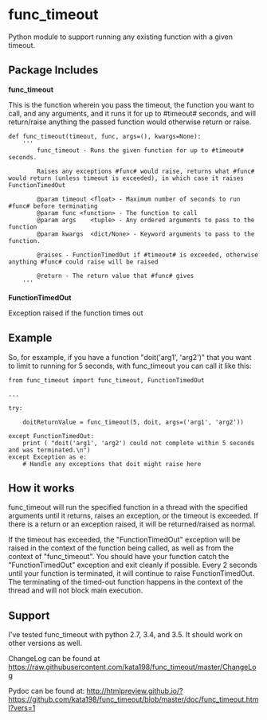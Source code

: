 # func\_timeout
Python module to support running any existing function with a given timeout.


Package Includes
----------------

**func\_timeout**

This is the function wherein you pass the timeout, the function you want to call, and any arguments, and it runs it for up to #timeout# seconds, and will return/raise anything the passed function would otherwise return or raise.

	def func_timeout(timeout, func, args=(), kwargs=None):
		'''
			func_timeout - Runs the given function for up to #timeout# seconds.

			Raises any exceptions #func# would raise, returns what #func# would return (unless timeout is exceeded), in which case it raises FunctionTimedOut

			@param timeout <float> - Maximum number of seconds to run #func# before terminating
			@param func <function> - The function to call
			@param args    <tuple> - Any ordered arguments to pass to the function
			@param kwargs  <dict/None> - Keyword arguments to pass to the function.

			@raises - FunctionTimedOut if #timeout# is exceeded, otherwise anything #func# could raise will be raised

			@return - The return value that #func# gives
		'''

**FunctionTimedOut**

Exception raised if the function times out


Example
-------
So, for esxample, if you have a function "doit('arg1', 'arg2')" that you want to limit to running for 5 seconds, with func\_timeout you can call it like this:


	from func_timeout import func_timeout, FunctionTimedOut

	...

	try:

		doitReturnValue = func_timeout(5, doit, args=('arg1', 'arg2'))

	except FunctionTimedOut:
		print ( "doit('arg1', 'arg2') could not complete within 5 seconds and was terminated.\n")
	except Exception as e:
		# Handle any exceptions that doit might raise here


How it works
------------

func\_timeout will run the specified function in a thread with the specified arguments until it returns, raises an exception, or the timeout is exceeded.
If there is a return or an exception raised, it will be returned/raised as normal.

If the timeout has exceeded, the "FunctionTimedOut" exception will be raised in the context of the function being called, as well as from the context of "func\_timeout". You should have your function catch the "FunctionTimedOut" exception and exit cleanly if possible. Every 2 seconds until your function is terminated, it will continue to raise FunctionTimedOut. The terminating of the timed-out function happens in the context of the thread and will not block main execution.

Support
-------

I've tested func\_timeout with python 2.7, 3.4, and 3.5. It should work on other versions as well.

ChangeLog can be found at https://raw.githubusercontent.com/kata198/func_timeout/master/ChangeLog 

Pydoc can be found at: http://htmlpreview.github.io/?https://github.com/kata198/func_timeout/blob/master/doc/func_timeout.html?vers=1
